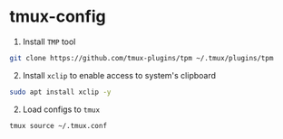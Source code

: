 # tmux-config
1. Install `TMP` tool
```bash
git clone https://github.com/tmux-plugins/tpm ~/.tmux/plugins/tpm
```
2. Install `xclip` to enable access to system's clipboard
```bash
sudo apt install xclip -y
```


2. Load configs to `tmux`
```bash
tmux source ~/.tmux.conf
```
